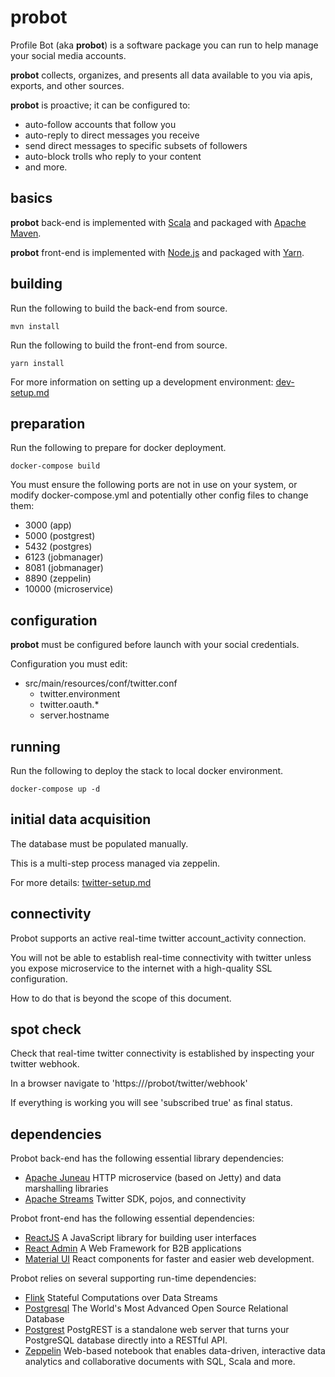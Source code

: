 # probot

Profile Bot (aka **probot**) is a software package you can run to help manage your social media accounts.

**probot** collects, organizes, and presents all data available to you via apis, exports, and other sources.
 
**probot** is proactive; it can be configured to:
  - auto-follow accounts that follow you
  - auto-reply to direct messages you receive
  - send direct messages to specific subsets of followers
  - auto-block trolls who reply to your content
  - and more.

## basics

**probot** back-end is implemented with [Scala](https://scala.io)
and packaged with [Apache Maven](http://maven.apache.org).

**probot** front-end is implemented with [Node.js](http://node.js)
and packaged with [Yarn](http://maven.apache.org).

## building

Run the following to build the back-end from source.

    mvn install
    
Run the following to build the front-end from source.

    yarn install

For more information on setting up a development environment:
[dev-setup.md](./dev-setup.md)

## preparation

Run the following to prepare for docker deployment.

    docker-compose build

You must ensure the following ports are not in use on your system, or modify docker-compose.yml and potentially other config files to change them:

  - 3000 (app)
  - 5000 (postgrest)
  - 5432 (postgres)
  - 6123 (jobmanager)
  - 8081 (jobmanager)
  - 8890 (zeppelin)
  - 10000 (microservice)

## configuration

**probot** must be configured before launch with your social credentials.

Configuration you must edit:
  * src/main/resources/conf/twitter.conf
    - twitter.environment
    - twitter.oauth.*
    - server.hostname

## running

Run the following to deploy the stack to local docker environment.

    docker-compose up -d

## initial data acquisition

The database must be populated manually.

This is a multi-step process managed via zeppelin.

For more details:
[twitter-setup.md](./twitter-setup.md)

## connectivity

Probot supports an active real-time twitter account_activity connection.

You will not be able to establish real-time connectivity with twitter unless you 
expose microservice to the internet with a high-quality SSL configuration.

How to do that is beyond the scope of this document.

## spot check

Check that real-time twitter connectivity is established by inspecting your twitter webhook.

In a browser navigate to 'https://<domain>/probot/twitter/webhook'

If everything is working you will see 'subscribed true' as final status.

## dependencies

Probot back-end has the following essential library dependencies:

 * [Apache Juneau](http://juneau.incubator.apache.org "http://juneau.incubator.apache.org")
   HTTP microservice (based on Jetty) and data marshalling libraries
 * [Apache Streams](http://streams.apache.org "http://streams.apache.org")
   Twitter SDK, pojos, and connectivity

Probot front-end has the following essential dependencies:

 * [ReactJS](https://reactjs.org/ "https://reactjs.org/")
   A JavaScript library for building user interfaces
 * [React Admin](https://marmelab.com/react-admin/ "https://marmelab.com/react-admin/")
   A Web Framework for B2B applications
 * [Material UI](https://material-ui.com/ "https://material-ui.com/")
   React components for faster and easier web development.

Probot relies on several supporting run-time dependencies:

 * [Flink](https://flink.apache.org/ "https://flink.apache.org")
   Stateful Computations over Data Streams
 * [Postgresql](https://www.postgresql.org/ "https://www.postgresql.org/")
   The World's Most Advanced Open Source Relational Database
 * [Postgrest](https://postgrest.org "http://www.postgrest.org")
   PostgREST is a standalone web server that turns your PostgreSQL database directly into a RESTful API.
 * [Zeppelin](https://zeppelin.apache.org/ "https://zeppelin.apache.org")
   Web-based notebook that enables data-driven,
   interactive data analytics and collaborative documents with SQL, Scala and more.


